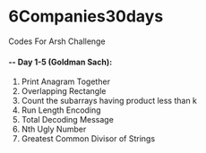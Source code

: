 # 6Companies30days

Codes For Arsh Challenge

#### -- Day 1-5 (Goldman Sach):
1. Print Anagram Together
2. Overlapping Rectangle
3. Count the subarrays having product less than k
4. Run Length Encoding 
5. Total Decoding Message
6. Nth Ugly Number
7. Greatest Common Divisor of Strings
